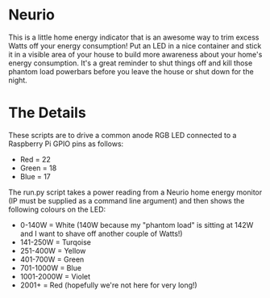 # Neurio
This is a little home energy indicator that is an awesome way to trim excess Watts off your energy consumption! Put an LED in a nice container and stick it in a visible area of your house to build more awareness about your home's energy consumption. It's a great reminder to shut things off and kill those phantom load powerbars before you leave the house or shut down for the night.

# The Details
These scripts are to drive a common anode RGB LED connected to a Raspberry Pi GPIO pins as follows: 
+ Red = 22
+ Green = 18
+ Blue = 17

The run.py script takes a power reading from a Neurio home energy monitor (IP must be supplied as a command line argument) and then shows the following colours on the LED:
+ 0-140W = White (140W because my "phantom load" is sitting at 142W and I want to shave off another couple of Watts!)
+ 141-250W = Turqoise
+ 251-400W = Yellow
+ 401-700W = Green
+ 701-1000W = Blue 
+ 1001-2000W = Violet 
+ 2001+ = Red (hopefully we're not here for very long!)

